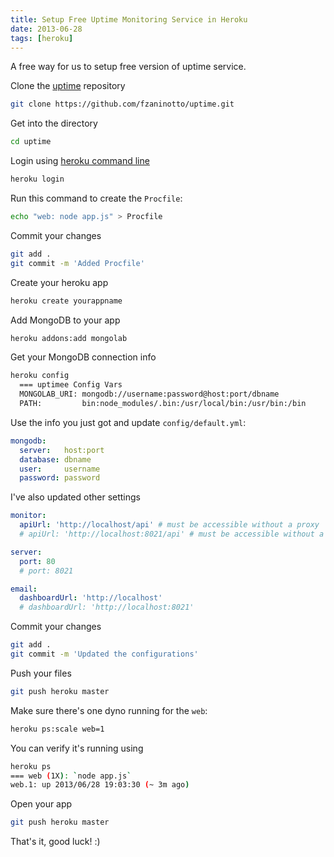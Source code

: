 ```yaml
---
title: Setup Free Uptime Monitoring Service in Heroku
date: 2013-06-28
tags: [heroku]
---
```


A free way for us to setup free version of uptime service.

<!--more-->

Clone the [uptime](https://github.com/fzaninotto/uptime.git) repository

```bash
git clone https://github.com/fzaninotto/uptime.git
```

Get into the directory

```bash
cd uptime
```

Login using [heroku command line](https://devcenter.heroku.com/categories/command-line)

```bash
heroku login
```

Run this command to create the `Procfile`:

```bash
echo "web: node app.js" > Procfile
```

Commit your changes

```bash
git add .
git commit -m 'Added Procfile'
```

Create your heroku app

```bash
heroku create yourappname
```

Add MongoDB to your app

```bash
heroku addons:add mongolab
```

Get your MongoDB connection info

```txt
heroku config
  === uptimee Config Vars
  MONGOLAB_URI: mongodb://username:password@host:port/dbname
  PATH:         bin:node_modules/.bin:/usr/local/bin:/usr/bin:/bin
```

Use the info you just got and update `config/default.yml`:

```yml
mongodb:
  server:   host:port
  database: dbname
  user:     username
  password: password
```

I've also updated other settings

```yml
monitor:
  apiUrl: 'http://localhost/api' # must be accessible without a proxy
  # apiUrl: 'http://localhost:8021/api' # must be accessible without a proxy

server:
  port: 80
  # port: 8021

email:
  dashboardUrl: 'http://localhost'
  # dashboardUrl: 'http://localhost:8021'
```

Commit your changes

```bash
git add .
git commit -m 'Updated the configurations'
```

Push your files

```bash
git push heroku master
```

Make sure there's one dyno running for the `web`:

```bash
heroku ps:scale web=1
```

You can verify it's running using

```bash
heroku ps
=== web (1X): `node app.js`
web.1: up 2013/06/28 19:03:30 (~ 3m ago)
```

Open your app

```bash
git push heroku master
```

That's it, good luck! :)
